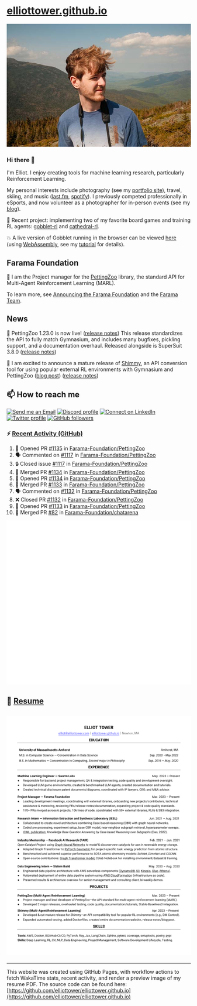 # [elliottower.github.io](https://github.com/elliottower/elliottower.github.io)

[![A wild Elliot on Mt Washington](https://raw.githubusercontent.com/elliottower/elliottower.github.io/main/src/jpg/DSCF7539-600px.jpg?raw=true)](https://raw.githubusercontent.com/elliottower/elliottower.github.io/main/src/jpg/DSCF7539.jpg?raw=true)

### Hi there 👋

I'm Elliot. I enjoy creating tools for machine learning research, particularly Reinforcement Learning.

My personal interests include photography (see my [portfolio site](https://www.elliottower.com/)), travel, skiing, and music ([last.fm](https://www.last.fm/user/ajsdlfkwer), [spotify](https://open.spotify.com/user/12132818380)). I previously competed professionally in eSports, and now volunteer as a photographer for in-person events (see my [blog](https://www.elliottower.com/stories/?category=events)).

🤖 Recent project: implementing two of my favorite board games and training RL agents: [gobblet-rl](https://github.com/elliottower/gobblet-rl) and [cathedral-rl](https://github.com/elliottower/cathedral-rl). 

💥 A live version of Gobblet running in the browser can be viewed [here](https://elliottower.github.io/gobblet-rl/) (using [WebAssembly](https://webassembly.org/), see my [tutorial](https://github.com/elliottower/gobblet-rl/blob/main/tutorials/WebAssembly/web_assembly.md) for details).

## Farama Foundation

🚀 I am the Project manager for the [PettingZoo](https://github.com/Farama-Foundation/PettingZoo) library, the standard API for Multi-Agent Reinforcement Learning (MARL). 

To learn more, see [Announcing the Farama Foundation](https://farama.org/Announcing-The-Farama-Foundation) and the [Farama Team](https://farama.org/team).

## News

🎉 PettingZoo 1.23.0 is now live! ([release notes](https://github.com/Farama-Foundation/PettingZoo/releases/tag/1.23.0)) This release standardizes the API to fully match Gymnasium, and includes many bugfixes, pickling support, and a documentation overhaul. Released alongside is SuperSuit 3.8.0 ([release notes](https://github.com/Farama-Foundation/SuperSuit/releases/tag/3.8.0)) 

<!-- ![GitHub Release Date](https://img.shields.io/github/release-date/Farama-Foundation/PettingZoo) -->

🎉 I am excited to announce a mature release of [Shimmy](https://github.com/Farama-Foundation/Shimmy), an API conversion tool for using popular external RL environments with Gymnasium and PettingZoo ([blog post](https://farama.org/Announcing-Shimmy)) ([release notes](https://github.com/Farama-Foundation/Shimmy/releases/tag/v1.0.0)) 

## 📫 How to reach me

 [![Send me an Email](https://img.shields.io/badge/email-elliot%40elliottower.com-blue)](mailto:elliot@elliottower.com)
 [![Discord profile](https://img.shields.io/badge/Discord-7289DA?style=flat&logo=discord&logoColor=white)](https://discord.com/users/83091537923145728)
 [![Connect on LinkedIn](https://img.shields.io/badge/--linkedin?label=LinkedIn&logo=LinkedIn&style=social)](https://www.linkedin.com/in/elliot-tower)
 [![Twitter profile](https://img.shields.io/twitter/follow/elliottower?style=social)](https://twitter.com/ElliotTower/)
 [![GitHub followers](https://img.shields.io/github/followers/elliottower?style=social)](https://github.com/elliottower/)

### ⚡ [Recent Activity (GitHub)](https://github.com/elliottower)

<!--START_SECTION:activity-->
1. 💪 Opened PR [#1135](https://github.com/Farama-Foundation/PettingZoo/pull/1135) in [Farama-Foundation/PettingZoo](https://github.com/Farama-Foundation/PettingZoo)
2. 🗣 Commented on [#1117](https://github.com/Farama-Foundation/PettingZoo/issues/1117#issuecomment-1813381830) in [Farama-Foundation/PettingZoo](https://github.com/Farama-Foundation/PettingZoo)
3. 🔒 Closed issue [#1117](https://github.com/Farama-Foundation/PettingZoo/issues/1117) in [Farama-Foundation/PettingZoo](https://github.com/Farama-Foundation/PettingZoo)
4. 🎉 Merged PR [#1134](https://github.com/Farama-Foundation/PettingZoo/pull/1134) in [Farama-Foundation/PettingZoo](https://github.com/Farama-Foundation/PettingZoo)
5. 💪 Opened PR [#1134](https://github.com/Farama-Foundation/PettingZoo/pull/1134) in [Farama-Foundation/PettingZoo](https://github.com/Farama-Foundation/PettingZoo)
6. 🎉 Merged PR [#1133](https://github.com/Farama-Foundation/PettingZoo/pull/1133) in [Farama-Foundation/PettingZoo](https://github.com/Farama-Foundation/PettingZoo)
7. 🗣 Commented on [#1132](https://github.com/Farama-Foundation/PettingZoo/pull/1132#issuecomment-1813237995) in [Farama-Foundation/PettingZoo](https://github.com/Farama-Foundation/PettingZoo)
8. ❌ Closed PR [#1132](https://github.com/Farama-Foundation/PettingZoo/pull/1132) in [Farama-Foundation/PettingZoo](https://github.com/Farama-Foundation/PettingZoo)
9. 💪 Opened PR [#1133](https://github.com/Farama-Foundation/PettingZoo/pull/1133) in [Farama-Foundation/PettingZoo](https://github.com/Farama-Foundation/PettingZoo)
10. 🎉 Merged PR [#82](https://github.com/Farama-Foundation/chatarena/pull/82) in [Farama-Foundation/chatarena](https://github.com/Farama-Foundation/chatarena)
<!--END_SECTION:activity-->


<picture>
  <a href="https://metrics.lecoq.io/insights?user=elliottower">
   <img src="/github-metrics.svg" alt="Metrics">
  </a>
</picture>

## 📄 [Resume](https://elliottower.github.io/src/pdf/resume.pdf)

<!-- PDF-TO-MARKDOWN:START -->
![Page 1](src/png/page1.png "Page 1")
---
<!-- PDF-TO-MARKDOWN:END -->

----

This website was created using GitHub Pages, with workflow actions to fetch WakaTime stats, recent activity, and render a preview image of my resume PDF. The source code can be found here: [https://github.com/elliottower/elliottower.github.io](https://github.com/elliottower/elliottower.github.io)
